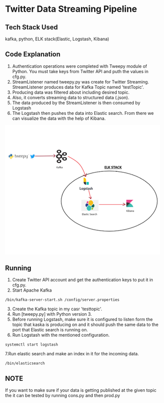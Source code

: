 # Twitter Data Streaming Pipeline

## Tech Stack Used
kafka, python, ELK stack(Elastic, Logstash, Kibana)

## Code Explanation

1. Authentication operations were completed with Tweepy module of Python. You must take keys from Twitter API and puth the values in cfg.py.
2. StreamListener named tweepy.py was create for Twitter Streaming. StreamListener produces data for Kafka Topic named 'testTopic'.
3. Producing data was filtered about including desired topic.
4. Also, it converts streaming data to structured data (.json).
5. The data produced by the StreamListener is then consumed by Logstash
6. The Logstash then pushes the data into Elastic search. From there we can visualize the data with the help of Kibana.


<div align="center">
  <img src="https://github.com/sourakantig/Tweet_Stream_ELK_Stack/blob/main/ELK_STEAMING_ARCHITECTURE.png"><br>
</div>



## Running

1. Create Twitter API account and get the authentication keys to put it in cfg.py. 
2. Start Apache Kafka
```
/bin/kafka-server-start.sh /config/server.properties
```
3. Create the Kafka topic in my casr 'testtopic'.
4. Run [tweepy.py] with Python version 3.
5. Before running Logstash, make sure it is configured to listen form the topic that kaska is producing on and it should push the same data to the port that Elastic
   search is running on.
6. Run Logstash with the mentioned configuration.
```
systemctl start logstash
```
7.Run elastic search and make an index in it for the incoming data.
```
/bin/elasticsearch
```

## NOTE
If you want to make sure if your data is getting published at the given topic the it can be tested by running cons.py and then prod.py
